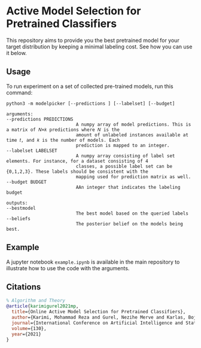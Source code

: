 # Active Model Selection for Pretrained Classifiers
This repository aims to provide you the best pretrained model for your target distribution by keeping a minimal labeling cost. See how you can use it below.

## Usage
To run experiment on a set of collected pre-trained models, run this command:

```buildoutcfg
python3 -m modelpicker [--predictions ] [--labelset] [--budget]
```

```buildoutcfg
arguments:
--predictions PREDICTIONS 
                          A numpy array of model predictions. This is a matrix of 𝑁×𝑘 predictions where 𝑁 is the 
                          amount of unlabeled instances available at time 𝑡, and 𝑘 is the number of models. Each 
                          prediction is mapped to an integer.
--labelset LABELSET 
                          A numpy array consisting of label set elements. For instance, for a dataset consisting of 4 
                          classes, a possible label set can be {0,1,2,3}. These labels should be consistent with the 
                          mapping used for prediction matrix as well.
--budget BUDGET 
                          AAn integer that indicates the labeling budget

outputs:
--bestmodel  
                          The best model based on the queried labels 
--beliefs 
                          The posterior belief on the models being best.
```
## Example
A jupyter notebook `example.ipynb` is available in the main repository to illustrate how to use the code with the arguments. 

## Citations

```bibtex
% Algorithm and Theory 
@article{karimigurel2021mp,
  title={Online Active Model Selection for Pretrained Classifiers},
  author={Karimi, Mohammad Reza and Gurel, Nezihe Merve and Karlas, Bojan and Rausch, Johannes and Zhang, Ce and Krause, Andreas},
  journal={International Conference on Artificial Intelligence and Statistics},
  volume={130},
  year={2021}
}
